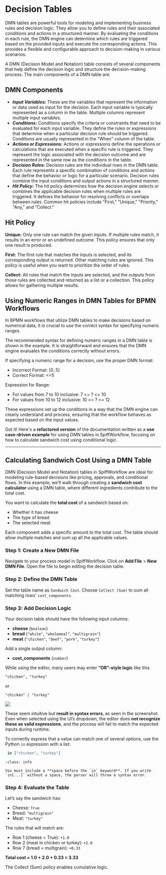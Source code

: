 # Decision Tables

DMN tables are powerful tools for modeling and implementing business rules and decision logic.
They allow you to define rules and their associated conditions and actions in a structured manner.
By evaluating the conditions in each rule, the DMN engine can determine which rules are triggered based on the provided inputs and execute the corresponding actions.
This provides a flexible and configurable approach to decision-making in various scenarios.

A DMN (Decision Model and Notation) table consists of several components that help define the decision logic and structure the decision-making process.
The main components of a DMN table are:

## DMN Components

- ***Input Variables:*** These are the variables that represent the information or data used as input for the decision.
Each input variable is typically represented as a column in the table.
Multiple columns represent multiple input variables.
- ***Conditions:*** Conditions specify the criteria or constraints that need to be evaluated for each input variable.
They define the rules or expressions that determine when a particular decision rule should be triggered.
Conditions are usually represented in the "When" column of the table.
- ***Actions or Expressions:*** Actions or expressions define the operations or calculations that are executed when a specific rule is triggered.
They represent the logic associated with the decision outcome and are represented in the same row as the conditions in the table.
- ***Decision Rules:*** Decision rules are the individual rows in the DMN table.
Each rule represents a specific combination of conditions and actions that define the behavior or logic for a particular scenario.
Decision rules combine the input conditions and output actions in a structured manner.
- ***Hit Policy:*** The hit policy determines how the decision engine selects or combines the applicable decision rules when multiple rules are triggered.
It defines the behavior for resolving conflicts or overlaps between rules.
Common hit policies include "First," "Unique," "Priority," "Any," and "Collect."

## Hit Policy

**Unique:** Only one rule can match the given inputs.
If multiple rules match, it results in an error or an undefined outcome.
This policy ensures that only one result is produced.

**First:** The first rule that matches the inputs is selected, and its corresponding output is returned.
Other matching rules are ignored.
This policy is useful when you want to prioritize the order of rules.

**Collect:** All rules that match the inputs are selected, and the outputs from those rules are collected and returned as a list or a collection.
This policy allows for gathering multiple results.

## Using Numeric Ranges in DMN Tables for BPMN Workflows

In BPMN workflows that utilize DMN tables to make decisions based on numerical data, it is crucial to use the correct syntax for specifying numeric ranges. 

The recommended syntax for defining numeric ranges in a DMN table is shown in the example. It is straightforward and ensures that the DMN engine evaluates the conditions correctly without errors.

If specifying a numeric range for a decision, use the proper DMN format:
  - Incorrect Format: [0..5]
  - Correct Format: <=5

Expression for Range:
- For values from 7 to 10 inclusive: 7 <= ? <= 10
- For values from 10 to 12 inclusive: 10 <= ? <= 12

These expressions set up the conditions in a way that the DMN engine can clearly understand and process, ensuring that the workflow behaves as expected based on the input values.


Got it! Here's a **refactored version** of the documentation written as a **use case-driven example** for using DMN tables in SpiffWorkflow, focusing on how to calculate sandwich cost using conditional logic.

---

## Calculating Sandwich Cost Using a DMN Table

DMN (Decision Model and Notation) tables in SpiffWorkflow are ideal for modeling rule-based decisions like pricing, approvals, and conditional flows. In this example, we’ll walk through creating a **sandwich cost calculator** using a DMN table, where different ingredients contribute to the total cost.

You want to calculate the **total cost** of a sandwich based on:
- Whether it has cheese
- The type of bread
- The selected meat

Each component adds a specific amount to the total cost. The table should allow multiple matches and sum up all the applicable values.

### Step 1: Create a New DMN File
Navigate to your process model in SpiffWorkflow. Click on **Add File** > **New DMN File**. Open the file to begin editing the decision table.

### Step 2: Define the DMN Table
Set the table name as `Sandwich Cost`. Choose `Collect (Sum)` to sum all matching rows' `cost_components`.

### Step 3: Add Decision Logic

Your decision table should have the following input columns:
- **cheese** (`boolean`)
- **bread** (`"white"`, `"wholemeal"`, `"multigrain"`)
- **meat** (`"chicken"`, `"beef"`, `"pork"`, `"turkey"`)

Add a single output column:
- **cost_components** (`number`)

While using the editor, many users may enter **“OR”-style logic** like this:

```
"chicken", "turkey"
```
or
```
"chicken" | "turkey"
```
![](/images/DMN_example.png)

These seem intuitive but **result in syntax errors**, as seen in the screenshot. Even when selected using the UI’s dropdown, the editor does **not recognize these as valid expressions**, and the process will fail to match the expected inputs during runtime.

To correctly express that a value can match one of several options, use the Python `in` expression with a list:

```python
 in ["chicken", "turkey"]
```

```{admonition} Important
:class: info

You must include a **space before the `in` keyword**. If you write `in[...]` without a space, the parser will throw a syntax error.
```

### Step 4: Evaluate the Table

Let’s say the sandwich has:
- Cheese: `True`
- Bread: `"multigrain"`
- Meat: `"turkey"`

The rules that will match are:
- Row 1 (cheese = True): `+1.0`
- Row 2 (meat in chicken or turkey): `+2.0`
- Row 7 (bread = multigrain): `+0.33`

**Total cost = 1.0 + 2.0 + 0.33 = 3.33**

The Collect (Sum) policy enables cumulative logic.
```{tags} reference, building_diagrams
```
